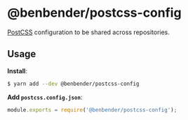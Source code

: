 # @benbender/postcss-config

[PostCSS](http://postcss.org/) configuration to be shared across repositories.

## Usage

**Install**:

```bash
$ yarn add --dev @benbender/postcss-config
```

**Add `postcss.config.json`**:

```js
module.exports = require('@benbender/postcss-config');
```